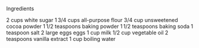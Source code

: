 Ingredients

2 cups white sugar 
1 3/4 cups all-purpose flour 
3/4 cup unsweetened cocoa powder
1 1/2 teaspoons baking powder
1 1/2 teaspoons baking soda
1 teaspoon salt
2 large eggs eggs
1 cup milk
1/2 cup vegetable oil
2 teaspoons vanilla extract
1 cup boiling water 